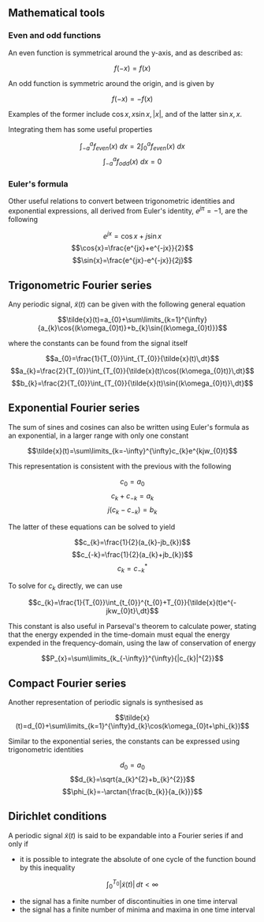 ## Mathematical tools

### Even and odd functions

An even function is symmetrical around the y-axis, and as described as:

$$f(-x)=f(x)$$

An odd function is symmetric around the origin, and is given by

$$f(-x)=-f(x)$$

Examples of the former include $\cos{x},\, x\sin{x},\, |x|$, and of the latter $\sin{x},\, x$.

Integrating them has some useful properties

$$\int_{-a}^{a}f_{even}(x)\ dx=2\int_{0}^{a}f_{even}(x)\ dx$$
$$\int_{-a}^{a}f_{odd}(x)\ dx=0$$

### Euler's formula

Other useful relations to convert between trigonometric identities and exponential expressions, all derived from Euler's identity, $e^{j\pi}=-1$, are the following

$$e^{jx}=\cos{x}+j\sin{x}$$
$$\cos{x}=\frac{e^{jx}+e^{-jx}}{2}$$
$$\sin{x}=\frac{e^{jx}-e^{-jx}}{2j}$$

## Trigonometric Fourier series

Any periodic signal, $\tilde{x}(t)$ can be given with the following general equation

$$\tilde{x}(t)=a_{0}+\sum\limits_{k=1}^{\infty}{a_{k}\cos{(k\omega_{0}t)}+b_{k}\sin{(k\omega_{0}t)}}$$

where the constants can be found from the signal itself

$$a_{0}=\frac{1}{T_{0}}\int_{T_{0}}{\tilde{x}(t)\,dt}$$
$$a_{k}=\frac{2}{T_{0}}\int_{T_{0}}{\tilde{x}(t)\cos{(k\omega_{0}t)}\,dt}$$
$$b_{k}=\frac{2}{T_{0}}\int_{T_{0}}{\tilde{x}(t)\sin{(k\omega_{0}t)}\,dt}$$

## Exponential Fourier series

The sum of sines and cosines can also be written using Euler's formula as an exponential, in a larger range with only one constant

$$\tilde{x}(t)=\sum\limits_{k=-\infty}^{\infty}c_{k}e^{kjw_{0}t}$$

This representation is consistent with the previous with the following

$$c_{0}=a_{0}$$
$$c_{k}+c_{-k}=a_{k}$$
$$j(c_{k}-c_{-k})=b_{k}$$

The latter of these equations can be solved to yield

$$c_{k}=\frac{1}{2}(a_{k}-jb_{k})$$
$$c_{-k}=\frac{1}{2}(a_{k}+jb_{k})$$
$$c_{k}=c_{-k}^{*}$$

To solve for $c_{k}$ directly, we can use

$$c_{k}=\frac{1}{T_{0}}\int_{t_{0}}^{t_{0}+T_{0}}{\tilde{x}(t)e^{-jkw_{0}t}\,dt}$$

This constant is also useful in Parseval's theorem to calculate power, stating that the energy expended in the time-domain must equal the energy expended in the frequency-domain, using the law of conservation of energy

$$P_{x}=\sum\limits_{k_{-\infty}}^{\infty}{|c_{k}|^{2}}$$

## Compact Fourier series

Another representation of periodic signals is synthesised as

$$\tilde{x}(t)=d_{0}+\sum\limits_{k=1}^{\infty}d_{k}\cos(k\omega_{0}t+\phi_{k})$$

Similar to the exponential series, the constants can be expressed using trigonometric identities

$$d_{0}=a_{0}$$
$$d_{k}=\sqrt{a_{k}^{2}+b_{k}^{2}}$$
$$\phi_{k}=-\arctan{\frac{b_{k}}{a_{k}}}$$

## Dirichlet conditions

A periodic signal $\tilde{x}(t)$ is said to be expandable into a Fourier series if and only if

- it is possible to integrate the absolute of one cycle of the function bound by this inequality

$$\int_{0}^{T_{0}}{|\tilde{x}(t)|\,dt}<\infty$$

- the signal has a finite number of discontinuities in one time interval
- the signal has a finite number of minima and maxima in one time interval

